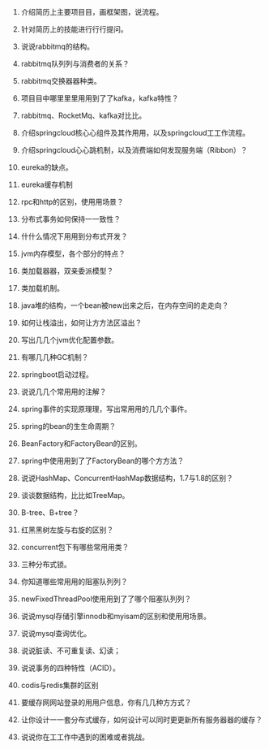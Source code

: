 1. 介绍简历上主要项⽬目，画框架图，说流程。

2. 针对简历上的技能进⾏行行提问。

3. 说说rabbitmq的结构。

4. rabbitmq队列列与消费者的关系？

5. rabbitmq交换器器种类。

6. 项⽬目中哪⾥里里⽤用到了了kafka，kafka特性？

7. rabbitmq、RocketMq、kafka对⽐比。

8. 介绍springcloud核⼼心组件及其作⽤用，以及springcloud⼯工作流程。

9. 介绍springcloud⼼心跳机制，以及消费端如何发现服务端（Ribbon）？

10. eureka的缺点。

11. eureka缓存机制

12. rpc和http的区别，使⽤用场景？

13. 分布式事务如何保持⼀一致性？

14. 什什么情况下⽤用到分布式开发？

15. jvm内存模型，各个部分的特点？

16. 类加载器器，双亲委派模型？

17. 类加载机制。

18. java堆的结构，一个bean被new出来之后，在内存空间的⾛走向？

19. 如何让栈溢出，如何让⽅方法区溢出？

20. 写出⼏几个jvm优化配置参数。

21. 有哪⼏几种GC机制？

22. springboot启动过程。

23. 说说⼏几个常⽤用的注解？

24. spring事件的实现原理理，写出常⽤用的⼏几个事件。

25. spring的bean的⽣生命周期？

26. BeanFactory和FactoryBean的区别。

27. spring中使⽤用到了了FactoryBean的哪个⽅方法？

28. 说说HashMap、ConcurrentHashMap数据结构，1.7与1.8的区别？

29. 谈谈数据结构，⽐比如TreeMap。

30. B-tree、B+tree？

31. 红⿊黑树左旋与右旋的区别？

32. concurrent包下有哪些常⽤用类？

33. 三种分布式锁。

34. 你知道哪些常⽤用的阻塞队列列？

35. newFixedThreadPool使⽤用到了了哪个阻塞队列列？

36. 说说mysql存储引擎innodb和myisam的区别和使⽤用场景。

37. 说说mysql查询优化。

38. 说说脏读、不可重复读、幻读；

39. 说说事务的四种特性（ACID）。

40. codis与redis集群的区别

41. 要缓存⽹网站登录的⽤用户信息，你有⼏几种⽅方式？

42. 让你设计⼀一套分布式缓存，如何设计可以同时更更新所有服务器器的缓存？

43. 说说你在⼯工作中遇到的困难或者挑战。